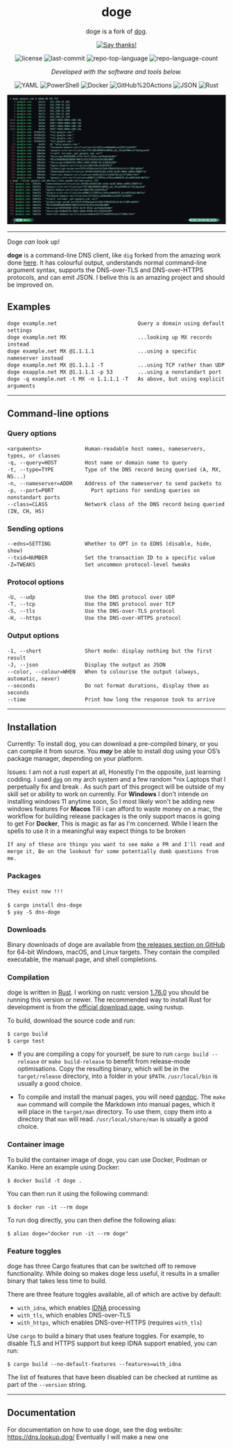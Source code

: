 <div align="center">
<h1>doge</h1>

doge is a fork of [dog](https://github.com/ogham/dog).

<!-- <a href="https://travis-ci.org/github/ogham/dog">
    <img src="https://travis-ci.org/ogham/dog.svg?branch=master" alt="Build status" />
</a> -->

<a href="https://saythanks.io/to/Dj-Codeman">
    <img src="https://img.shields.io/badge/Say%20Thanks-!-1EAEDB.svg" alt="Say thanks!" />
</a>
<p align="center">
	<img src="https://img.shields.io/github/license/Dj-Codeman/doge?style=flat-square&logo=opensourceinitiative&logoColor=white&color=0080ff" alt="license">
	<img src="https://img.shields.io/github/last-commit/Dj-Codeman/doge?style=flat-square&logo=git&logoColor=white&color=0080ff" alt="last-commit">
	<img src="https://img.shields.io/github/languages/top/Dj-Codeman/doge?style=flat-square&color=0080ff" alt="repo-top-language">
	<img src="https://img.shields.io/github/languages/count/Dj-Codeman/doge?style=flat-square&color=0080ff" alt="repo-language-count">
<p>
<p align="center">
		<em>Developed with the software and tools below.</em>
</p>
<p align="center">
	<img src="https://img.shields.io/badge/YAML-CB171E.svg?style=flat-square&logo=YAML&logoColor=white" alt="YAML">
	<img src="https://img.shields.io/badge/PowerShell-5391FE.svg?style=flat-square&logo=PowerShell&logoColor=white" alt="PowerShell">
	<img src="https://img.shields.io/badge/Docker-2496ED.svg?style=flat-square&logo=Docker&logoColor=white" alt="Docker">
	<img src="https://img.shields.io/badge/GitHub%20Actions-2088FF.svg?style=flat-square&logo=GitHub-Actions&logoColor=white" alt="GitHub%20Actions">
	<img src="https://img.shields.io/badge/JSON-000000.svg?style=flat-square&logo=JSON&logoColor=white" alt="JSON">
	<img src="https://img.shields.io/badge/Rust-000000.svg?style=flat-square&logo=Rust&logoColor=white" alt="Rust">
</p>
</div>

![A screenshot of dog making a DNS request](doge-screenshot.jpg)

---

Doge _can_ look up!

**doge** is a command-line DNS client, like `dig` forked from the amazing work done [here](https://github.com/ogham/dog).
It has colourful output, understands normal command-line argument syntax, supports the DNS-over-TLS and DNS-over-HTTPS protocols, and can emit JSON. I belive this is an amazing project and should be improved on.

## Examples

    doge example.net                          Query a domain using default settings
    doge example.net MX                       ...looking up MX records instead
    doge example.net MX @1.1.1.1              ...using a specific nameserver instead
    doge example.net MX @1.1.1.1 -T           ...using TCP rather than UDP
    doge exapple.net MX @1.1.1.1 -p 53        ...using a nonstandart port
    doge -q example.net -t MX -n 1.1.1.1 -T   As above, but using explicit arguments

---

## Command-line options

### Query options

    <arguments>              Human-readable host names, nameservers, types, or classes
    -q, --query=HOST         Host name or domain name to query
    -t, --type=TYPE          Type of the DNS record being queried (A, MX, NS...)
    -n, --nameserver=ADDR    Address of the nameserver to send packets to
    -p, --port=PORT            Port options for sending queries on nonstandart ports
    --class=CLASS            Network class of the DNS record being queried (IN, CH, HS)

### Sending options

    --edns=SETTING           Whether to OPT in to EDNS (disable, hide, show)
    --txid=NUMBER            Set the transaction ID to a specific value
    -Z=TWEAKS                Set uncommon protocol-level tweaks

### Protocol options

    -U, --udp                Use the DNS protocol over UDP
    -T, --tcp                Use the DNS protocol over TCP
    -S, --tls                Use the DNS-over-TLS protocol
    -H, --https              Use the DNS-over-HTTPS protocol

### Output options

    -1, --short              Short mode: display nothing but the first result
    -J, --json               Display the output as JSON
    --color, --colour=WHEN   When to colourise the output (always, automatic, never)
    --seconds                Do not format durations, display them as seconds
    --time                   Print how long the response took to arrive


---

## Installation

Currently:
    To install dog, you can download a pre-compiled binary, or you can compile it from source. You _**may**_ be able to install dog using your OS’s package manager, depending on your platform.

Issues: 
    I am not a rust expert at all, Honestly I'm the opposite, just learning codding. I used [`dog`](https://github.com/ogham/dog) on my arch system and a few random *nix Laptops that I perpetually fix and break . As such part of this progect will be outside of my skill set or ability to work on currently. 
    For **Windows** I don't intende on installing windows 11 anytime soon, So I most likely won't be adding new windows features
    For **Macos** Till i can afford to waste money on a mac, the workflow for building release packages is the only support macos is going to get
    For **Docker**, This is magic as far as I'm concerned. While I learn the spells to use it in a meaningful way expect things to be broken 
    
    If any of these are things you want to see make a PR and I'll read and merge it, Be on the lookout for some potentially dumb questions from me.

### Packages

    They exist now !!!

    $ cargo install dns-doge
    $ yay -S dns-doge
    
<!-- - For Homebrew on macOS, install the [`dog`](https://formulae.brew.sh/formula/dog) formula.
- For NixOS, install the [`dogdns`](https://search.nixos.org/packages?channel=unstable&show=dogdns&query=dogdns) package. -->


### Downloads

Binary downloads of doge are available from [the releases section on GitHub](https://github.com/Dj-Codeman/doge/releases/) for 64-bit Windows, macOS, and Linux targets. They contain the compiled executable, the manual page, and shell completions.


### Compilation

doge is written in [Rust](https://www.rust-lang.org).
I working on rustc version [1.76.0](https://blog.rust-lang.org/2024/02/08/Rust-1.76.0.html) you should be running this version or newer.
The recommended way to install Rust for development is from the [official download page](https://www.rust-lang.org/tools/install), using rustup.

To build, download the source code and run:

    $ cargo build
    $ cargo test


- If you are compiling a copy for yourself, be sure to run `cargo build --release` or `make build-release` to benefit from release-mode optimisations.
Copy the resulting binary, which will be in the `target/release` directory, into a folder in your `$PATH`.
`/usr/local/bin` is usually a good choice.

- To compile and install the manual pages, you will need [pandoc](https://pandoc.org/).
The `make man` command will compile the Markdown into manual pages, which it will place in the `target/man` directory.
To use them, copy them into a directory that `man` will read.
`/usr/local/share/man` is usually a good choice.


### Container image

To build the container image of doge, you can use Docker, Podman or Kaniko. Here an example using Docker:

    $ docker build -t doge .

You can then run it using the following command:

    $ docker run -it --rm doge

To run dog directly, you can then define the following alias:

    $ alias doge="docker run -it --rm doge"


### Feature toggles

doge has three Cargo features that can be switched off to remove functionality.
While doing so makes doge less useful, it results in a smaller binary that takes less time to build.

There are three feature toggles available, all of which are active by default:

- `with_idna`, which enables [IDNA](https://en.wikipedia.org/wiki/Internationalized_domain_name) processing
- `with_tls`, which enables DNS-over-TLS
- `with_https`, which enables DNS-over-HTTPS (requires `with_tls`)

Use `cargo` to build a binary that uses feature toggles. For example, to disable TLS and HTTPS support but keep IDNA support enabled, you can run:

    $ cargo build --no-default-features --features=with_idna

The list of features that have been disabled can be checked at runtime as part of the `--version` string.


---

## Documentation

For documentation on how to use doge, see the dog website: <https://dns.lookup.dog/>
Eventually I will make a new one